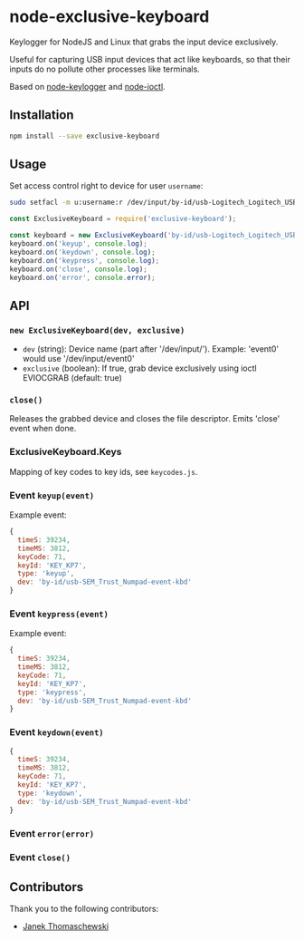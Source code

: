 # node-exclusive-keyboard
Keylogger for NodeJS and Linux that grabs the input device exclusively.

Useful for capturing USB input devices that act like keyboards, so that their inputs do no pollute other processes like terminals.

Based on [node-keylogger](https://github.com/taosx/node-keylogger/) and [node-ioctl](https://github.com/santigimeno/node-ioctl).

## Installation
```bash
npm install --save exclusive-keyboard
```

## Usage

Set access control right to device for user `username`:
```bash
sudo setfacl -m u:username:r /dev/input/by-id/usb-Logitech_Logitech_USB_Keyboard-event-kbd
```

```js
const ExclusiveKeyboard = require('exclusive-keyboard');

const keyboard = new ExclusiveKeyboard('by-id/usb-Logitech_Logitech_USB_Keyboard-event-kbd', true);
keyboard.on('keyup', console.log);
keyboard.on('keydown', console.log);
keyboard.on('keypress', console.log);
keyboard.on('close', console.log);
keyboard.on('error', console.error);
```

## API

### `new ExclusiveKeyboard(dev, exclusive)`
* `dev` (string): Device name (part after '/dev/input/'). Example: 'event0' would use '/dev/input/event0'
* `exclusive` (boolean): If true, grab device exclusively using ioctl EVIOCGRAB (default: true)

### `close()`
Releases the grabbed device and closes the file descriptor. Emits 'close' event when done.

### ExclusiveKeyboard.Keys
Mapping of key codes to key ids, see `keycodes.js`.

### Event `keyup(event)`
Example event:
```js
{
  timeS: 39234,
  timeMS: 3812,
  keyCode: 71,
  keyId: 'KEY_KP7',
  type: 'keyup',
  dev: 'by-id/usb-SEM_Trust_Numpad-event-kbd'
}
```

### Event `keypress(event)`
Example event:
```js
{
  timeS: 39234,
  timeMS: 3812,
  keyCode: 71,
  keyId: 'KEY_KP7',
  type: 'keypress',
  dev: 'by-id/usb-SEM_Trust_Numpad-event-kbd'
}
```

### Event `keydown(event)`
```js
{
  timeS: 39234,
  timeMS: 3812,
  keyCode: 71,
  keyId: 'KEY_KP7',
  type: 'keydown',
  dev: 'by-id/usb-SEM_Trust_Numpad-event-kbd'
}
```

### Event `error(error)`

### Event `close()`

## Contributors
Thank you to the following contributors:

* [Janek Thomaschewski](https://github.com/jthomaschewski)